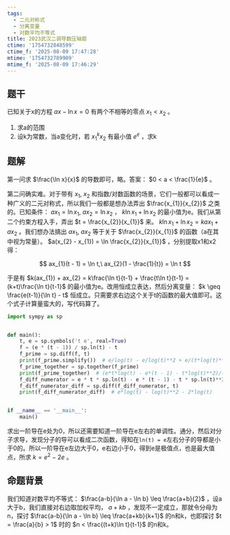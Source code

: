 ```yaml
---
tags:
  - 二元对称式
  - 分离变量
  - 对数平均不等式
title: 2023武汉二调导数压轴题
ctime: '1754732848599'
ctime_f: '2025-08-09 17:47:28'
mtime: '1754732789909'
mtime_f: '2025-08-09 17:46:29'
---
```

## 题干

已知关于x的方程 $ax - \ln x = 0$ 有两个不相等的零点 $x_{1} < x_{2}$ 。

1. 求a的范围
2. 设k为常数，当a变化时，若 $x_{1}^k x_{2}$ 有最小值 $e^e$ ，求k

## 题解

第一问求 $\frac{\ln x}{x}$ 的导数即可，略。答案： $0 < a < \frac{1}{e}$ 。

第二问确实难。对于带有 $x_{1},\ x_{2}$ 和指数/对数函数的场景，它们一般都可以看成一种广义的二元对称式，所以我们一般都是想办法弄出 $\frac{x_{1}}{x_{2}}$ 之类的。已知条件： $ax_{1} = \ln x_{1},\ ax_{2} = \ln x_{2}$ ， $k\ln x_{1} + \ln x_{2}$ 的最小值为e。我们从第二个约束方程入手，弄出 $t = \frac{x_{2}}{x_{1}}$ 来。 $k\ln x_{1} + \ln x_{2} = kax_{1} + ax_{2}$ 。我们想办法搞出 $ax_{1},\ ax_{2}$ 等于关于 $\frac{x_{2}}{x_{1}}$ 的函数（a在其中视为常量）。 $a(x_{2} - x_{1}) = \ln \frac{x_{2}}{x_{1}}$ ，分别提取x1和x2得：

$$
ax_{1}(t - 1) = \ln t,\ ax_{2}(1 - \frac{1}{t}) = \ln t
$$

于是有 $k(ax_{1}) + ax_{2} = k\frac{\ln t}{t-1} + \frac{t\ln t}{t-1} = (k+t)\frac{\ln t}{t-1}$ 的最小值为e。改用恒成立表达，然后分离变量： $k \geq \frac{e(t-1)}{\ln t} - t$ 恒成立。只需要求右边这个关于t的函数的最大值即可。这个式子计算量蛮大的，写代码算了。

```python
import sympy as sp


def main():
    t, e = sp.symbols('t e', real=True)
    f = (e * (t - 1)) / sp.ln(t) - t
    f_prime = sp.diff(f, t)
    print(f_prime.simplify())  # e/log(t) - e/log(t)**2 + e/(t*log(t)**2) - 1
    f_prime_together = sp.together(f_prime)
    print(f_prime_together)  # (e*t*log(t) - e*(t - 1) - t*log(t)**2)/(t*log(t)**2)
    f_diff_numerator = e * t * sp.ln(t) - e * (t - 1) - t * sp.ln(t)**2
    f_diff_numerator_diff = sp.diff(f_diff_numerator, t)
    print(f_diff_numerator_diff)  # e*log(t) - log(t)**2 - 2*log(t)


if __name__ == '__main__':
    main()
```

求出一阶导在e处为0，所以还需要知道一阶导在e左右的单调性。通分，然后对分子求导，发现分子的导可以看成二次函数，得知在`ln(t) = e`左右分子的导都是小于0的。所以一阶导在e左边大于0，e右边小于0，得到e是极值点，也是最大值点，所求 $k = e^2 - 2e$ 。

## 命题背景

我们知道对数平均不等式： $\frac{a-b}{\ln a - \ln b} \leq \frac{a+b}{2}$ ，设a大于b，我们直接对右边取加权平均， $a+kb$ ，发现不一定成立，那就令分母为n，探讨 $\frac{a-b}{\ln a - \ln b} \leq \frac{a+kb}{k+1}$ 的n和k，也即探讨 $t = \frac{a}{b} > 1$ 时的 $n < \frac{(t+k)\ln t}{t-1}$ 的n和k。
